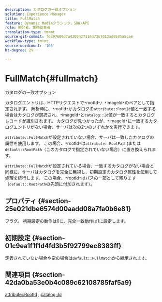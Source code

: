```yaml
---
description: カタログの一致オプション
solution: Experience Manager
title: FullMatch
feature: Dynamic Mediaクラシック，SDK/API
role: 開発者、業務従事者
translation-type: tm+mt
source-git-commit: f6c97606d7a4209427316d7367013ad9585a5cae
workflow-type: tm+mt
source-wordcount: '166'
ht-degree: 2%

---
```



# FullMatch{#fullmatch}

カタログの一致オプション

カタログエントリは、HTTPリクエストで`*`rootId`*/ *`imageId`*`のペアとして指定されます。 解析時に、`*`rootId`*`がカタログの`attribute::RootId`値と一致する場合はカタログが選択され、`*`imageId`*`と`catalog::Id`値が一致するとカタログレコードが識別されます。 カタログが見つかったが、`*`imageId`*`に一致するカタログエントリがない場合、サーバは次の2つのいずれかを実行できます。

`attribute::FullMatch`が設定されていない場合、サーバは一致したカタログの属性を使用します。 この場合、`*`rootId`*`は`attribute::RootPath`(または`default::RootPath`（このカタログで指定されていない場合）に置き換えられます。

`attribute::FullMatch`が設定されている場合、一致するカタログがない場合と同様に、サーバはカタログを完全に無視し、初期設定のカタログ属性を使用して処理を続行します。 この場合、`*`rootId`*`はパスの一部として残ります（`default::RootPath`の先頭に付加されます）。

## プロパティ {#section-25e021dbe6574d00aadd08a7fa0b6e81}

フラグ。 初期設定の動作は0に、完全一致動作は1に設定します。

## 初期設定 {#section-01c9ea1f1f1d4fd3b5f92799ec8383ff}

定義されていない場合や空の場合は`default::FullMatch`から継承されます。

## 関連項目 {#section-42da0ba53e0b4c089c62108785faf5a9}

[attribute::RootId](../../../../../is-api/image-catalog/image-serving-api-ref/c-image-catalog-reference/c-attributes-reference/r-rootid.md#reference-13653312925e4a08b90f99961d53f546) ,  [catalog::Id](/help/aem-is-ir-api/is-api/image-catalog/image-serving-api-ref/c-image-catalog-reference/c-image-svg-data-reference/c-image-data-reference/r-id-cat.md)
